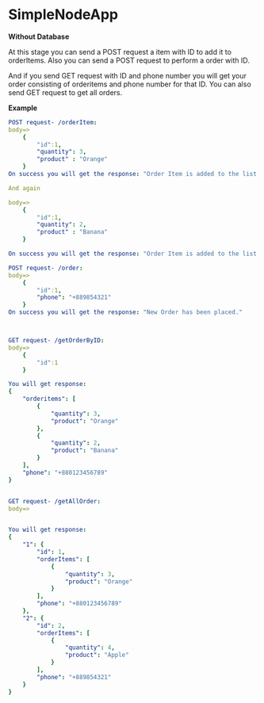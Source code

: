 # SimpleNodeApp

**Without Database**

At this stage you can send a POST request a item with ID to add it to orderItems. Also you can send a POST request to perform a order with ID. 

And if you send GET request with ID and phone number you will get your order consisting of orderitems and phone number for that ID. You can also send GET request to get all orders.

**Example**
```yaml
POST request- /orderItem:
body=>
    {
        "id":1,
        "quantity": 3,
        "product" : "Orange"
    }
On success you will get the response: "Order Item is added to the list."

And again

body=>
    {
        "id":1,
        "quantity": 2,
        "product" : "Banana"
    }

On success you will get the response: "Order Item is added to the list."

POST request- /order:
body=>
    {
        "id":1,
        "phone": "+889854321"
    }
On success you will get the response: "New Order has been placed."



GET request- /getOrderByID:
body=>
    {
        "id":1
    }

You will get response:
{
    "orderitems": [
        {
            "quantity": 3,
            "product": "Orange"
        },
        {
            "quantity": 2,
            "product": "Banana"
        }
    ],
    "phone": "+880123456789"
}


GET request- /getAllOrder:
body=>


You will get response:
{
    "1": {
        "id": 1,
        "orderItems": [
            {
                "quantity": 3,
                "product": "Orange"
            }
        ],
        "phone": "+880123456789"
    },
    "2": {
        "id": 2,
        "orderItems": [
            {
                "quantity": 4,
                "product": "Apple"
            }
        ],
        "phone": "+889854321"
    }
}